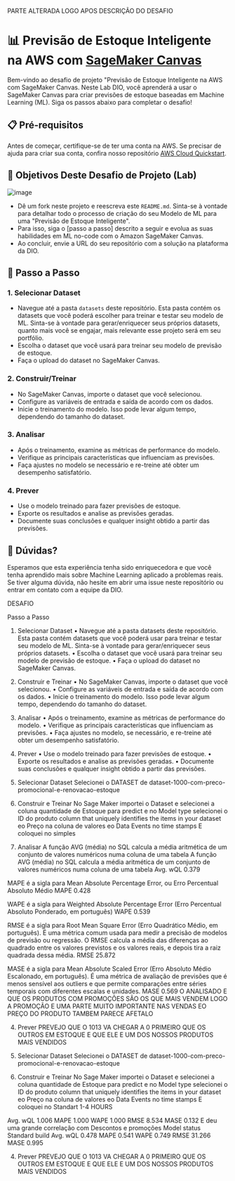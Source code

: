 PARTE ALTERADA LOGO APOS DESCRIÇÃO DO DESAFIO

# 📊 Previsão de Estoque Inteligente na AWS com [SageMaker Canvas](https://aws.amazon.com/pt/sagemaker/canvas/)

Bem-vindo ao desafio de projeto "Previsão de Estoque Inteligente na AWS com SageMaker Canvas. Neste Lab DIO, você aprenderá a usar o SageMaker Canvas para criar previsões de estoque baseadas em Machine Learning (ML). Siga os passos abaixo para completar o desafio!

## 📋 Pré-requisitos

Antes de começar, certifique-se de ter uma conta na AWS. Se precisar de ajuda para criar sua conta, confira nosso repositório [AWS Cloud Quickstart](https://github.com/digitalinnovationone/aws-cloud-quickstart).


## 🎯 Objetivos Deste Desafio de Projeto (Lab)

![image](https://github.com/digitalinnovationone/lab-aws-sagemaker-canvas-estoque/assets/730492/72f5c21f-5562-491e-aa42-2885a3184650)

- Dê um fork neste projeto e reescreva este `README.md`. Sinta-se à vontade para detalhar todo o processo de criação do seu Modelo de ML para uma "Previsão de Estoque Inteligente".
- Para isso, siga o [passo a passo] descrito a seguir e evolua as suas habilidades em ML no-code com o Amazon SageMaker Canvas.
- Ao concluir, envie a URL do seu repositório com a solução na plataforma da DIO.


## 🚀 Passo a Passo

### 1. Selecionar Dataset

-   Navegue até a pasta `datasets` deste repositório. Esta pasta contém os datasets que você poderá escolher para treinar e testar seu modelo de ML. Sinta-se à vontade para gerar/enriquecer seus próprios datasets, quanto mais você se engajar, mais relevante esse projeto será em seu portfólio.
-   Escolha o dataset que você usará para treinar seu modelo de previsão de estoque.
-   Faça o upload do dataset no SageMaker Canvas.

### 2. Construir/Treinar

-   No SageMaker Canvas, importe o dataset que você selecionou.
-   Configure as variáveis de entrada e saída de acordo com os dados.
-   Inicie o treinamento do modelo. Isso pode levar algum tempo, dependendo do tamanho do dataset.

### 3. Analisar

-   Após o treinamento, examine as métricas de performance do modelo.
-   Verifique as principais características que influenciam as previsões.
-   Faça ajustes no modelo se necessário e re-treine até obter um desempenho satisfatório.

### 4. Prever

-   Use o modelo treinado para fazer previsões de estoque.
-   Exporte os resultados e analise as previsões geradas.
-   Documente suas conclusões e qualquer insight obtido a partir das previsões.

## 🤔 Dúvidas?

Esperamos que esta experiência tenha sido enriquecedora e que você tenha aprendido mais sobre Machine Learning aplicado a problemas reais. Se tiver alguma dúvida, não hesite em abrir uma issue neste repositório ou entrar em contato com a equipe da DIO.


DESAFIO

Passo a Passo
1. Selecionar Dataset
•	Navegue até a pasta datasets deste repositório. Esta pasta contém datasets que você poderá usar para treinar e testar seu modelo de ML. Sinta-se à vontade para gerar/enriquecer seus próprios datasets.
•	Escolha o dataset que você usará para treinar seu modelo de previsão de estoque.
•	Faça o upload do dataset no SageMaker Canvas.
2. Construir e Treinar
•	No SageMaker Canvas, importe o dataset que você selecionou.
•	Configure as variáveis de entrada e saída de acordo com os dados.
•	Inicie o treinamento do modelo. Isso pode levar algum tempo, dependendo do tamanho do dataset.
3. Analisar
•	Após o treinamento, examine as métricas de performance do modelo.
•	Verifique as principais características que influenciam as previsões.
•	Faça ajustes no modelo, se necessário, e re-treine até obter um desempenho satisfatório.
4. Prever
•	Use o modelo treinado para fazer previsões de estoque.
•	Exporte os resultados e analise as previsões geradas.
•	Documente suas conclusões e qualquer insight obtido a partir das previsões.

1. Selecionar Dataset
Selecionei o DATASET de dataset-1000-com-preco-promocional-e-renovacao-estoque
2. Construir e Treinar
No Sage Maker importei o Dataset e selecionei a coluna quantidade de Estoque para predict e no Model type selecionei o ID do produto column that uniquely identifies the items in your dataset eo Preço na coluna de valores eo Data Events no time stamps
E coloquei no simples

3. Analisar
A função AVG (média) no SQL calcula a média aritmética de um conjunto de valores numéricos numa coluna de uma tabela A função AVG (média) no SQL calcula a média aritmética de um conjunto de valores numéricos numa coluna de uma tabela
Avg. wQL
0.379

MAPE é a sigla para Mean Absolute Percentage Error, ou Erro Percentual Absoluto Médio
MAPE
0.428

WAPE é a sigla para Weighted Absolute Percentage Error (Erro Percentual Absoluto Ponderado, em português)
WAPE
0.539

RMSE é a sigla para Root Mean Square Error (Erro Quadrático Médio, em português). É uma métrica comum usada para medir a precisão de modelos de previsão ou regressão. O RMSE calcula a média das diferenças ao quadrado entre os valores previstos e os valores reais, e depois tira a raiz quadrada dessa média.
RMSE
25.872

MASE é a sigla para Mean Absolute Scaled Error (Erro Absoluto Médio Escalonado, em português). É uma métrica de avaliação de previsões que é menos sensível aos outliers e que permite comparações entre séries temporais com diferentes escalas e unidades.
MASE
0.569
O ANALISADO E QUE OS PRODUTOS COM PROMOÇÕES SÃO OS QUE MAIS VENDEM LOGO A PROMOÇÃO E UMA PARTE MUITO IMPORTANTE  NAS VENDAS 
EO PREÇO DO PRODUTO TAMBEM PARECE AFETALO

4. Prever
PREVEJO QUE  O 1013 VA CHEGAR A 0 PRIMEIRO QUE OS OUTROS EM ESTOQUE E QUE ELE E UM DOS NOSSOS PRODUTOS MAIS VENDIDOS



1. Selecionar Dataset
Selecionei o DATASET de dataset-1000-com-preco-promocional-e-renovacao-estoque
2. Construir e Treinar
No Sage Maker importei o Dataset e selecionei a coluna quantidade de Estoque para predict e no Model type selecionei o ID do produto column that uniquely identifies the items in your dataset eo Preço na coluna de valores eo Data Events no time stamps
E coloquei no Standart 1-4 HOURS

Avg. wQL
1.006
MAPE
1.000
WAPE
1.000
RMSE
8.534
MASE
0.132
E deu uma grande correlação com  Descontos e promoções 
Model status
Standard build
Avg. wQL
0.478
MAPE
0.541
WAPE
0.749
RMSE
31.266
MASE
0.995


4. Prever
PREVEJO QUE  O 1013 VA CHEGAR A 0 PRIMEIRO QUE OS OUTROS EM ESTOQUE E QUE ELE E UM DOS NOSSOS PRODUTOS MAIS VENDIDOS









